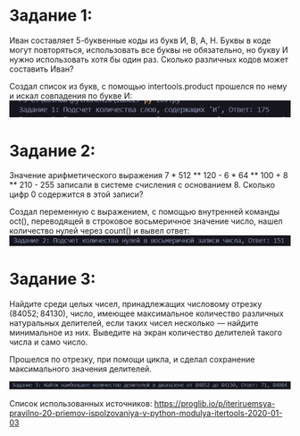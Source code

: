 # Задание 1:
Иван составляет 5-буквенные коды из букв И, В, А, Н. Буквы в коде могут повторяться, использовать все буквы не обязательно, но букву И нужно использовать хотя бы один раз. Сколько различных кодов может составить Иван?

Создал список из букв, с помощью intertools.product прошелся по нему и искал совпадения по букве И:
![alt text](screenshots/image20250218105152.png)
# Задание 2:
Значение арифметического выражения 7 * 512 ** 120 - 6 * 64 ** 100 + 8 ** 210 - 255 записали в системе счисления с основанием 8. Сколько цифр 0 содержится в этой записи?

Создал переменную с выражением, с помощью внутренней команды oct(), переводящей в строковое восьмеричное значение число, нашел количество нулей через count() и вывел ответ:
![alt text](screenshots/image20250218105543.png)
# Задание 3:
Найдите среди целых чисел, принадлежащих числовому отрезку (84052; 84130), число, имеющее максимальное количество различных натуральных делителей, если таких чисел несколько  — найдите минимальное из них. Выведите на экран количество делителей такого числа и само число.

Прошелся по отрезку, при помощи цикла, и сделал сохранение максимального значения делителей.

![alt text](screenshots/image20250218105938.png)

Список использованных источников:
https://proglib.io/p/iteriruemsya-pravilno-20-priemov-ispolzovaniya-v-python-modulya-itertools-2020-01-03
